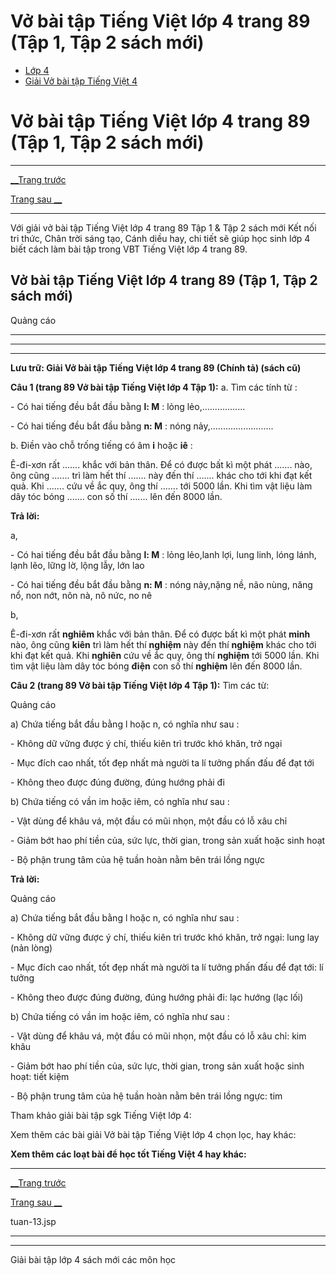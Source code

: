 # Vở bài tập Tiếng Việt lớp 4 trang 89 (Tập 1, Tập 2 sách mới)

  * [Lớp 4](https://vietjack.com/series/lop-4.jsp)
  * [Giải Vở bài tập Tiếng Việt 4](https://vietjack.com/giai-vo-bai-tap-tieng-viet-4/index.jsp)



# Vở bài tập Tiếng Việt lớp 4 trang 89 (Tập 1, Tập 2 sách mới)

* * *

[__Trang trước](https://vietjack.com/giai-vo-bai-tap-tieng-viet-4/tuan-13.jsp)

[Trang sau __](https://vietjack.com/giai-vo-bai-tap-tieng-viet-4/tuan-13.jsp)

* * *

Với giải vở bài tập Tiếng Việt lớp 4 trang 89 Tập 1 & Tập 2 sách mới Kết nối tri thức, Chân trời sáng tạo, Cánh diều hay, chi tiết sẽ giúp học sinh lớp 4 biết cách làm bài tập trong VBT Tiếng Việt lớp 4 trang 89.

## Vở bài tập Tiếng Việt lớp 4 trang 89 (Tập 1, Tập 2 sách mới)

Quảng cáo

* * *

* * *

* * *

**Lưu trữ: Giải Vở bài tập Tiếng Việt lớp 4 trang 89 (Chính tả) (sách cũ)**

**Câu 1 (trang 89 Vở bài tập Tiếng Việt lớp 4 Tập 1):** a. Tìm các tính từ :

\- Có hai tiếng đều bắt đầu bằng **l: M** : lỏng lẻo,.................

\- Có hai tiếng đều bắt đầu bằng **n: M** : nóng nảy,.........................

b. Điền vào chỗ trống tiếng có âm **i** hoặc **iê** :

Ê-đi-xơn rất ....... khắc với bản thân. Để có được bất kì một phát ....... nào, ông cũng ....... trì làm hết thí ....... này đến thí ....... khác cho tới khi đạt kết quả. Khi ....... cứu về ắc quy, ông thí ....... tới 5000 lần. Khi tìm vật liệu làm dây tóc bóng ....... con số thí ....... lên đến 8000 lần.

**Trả lời:**

a, 

\- Có hai tiếng đều bắt đầu bằng **l: M** : lỏng lẻo,lanh lợi, lung linh, lóng lánh, lạnh lẽo, lững lờ, lộng lẫy, lớn lao

\- Có hai tiếng đều bắt đầu bằng **n: M** : nóng nảy,nặng nề, não nùng, năng nổ, non nớt, nõn nà, nô nức, no nê

b, 

Ê-đi-xơn rất **nghiêm** khắc với bản thân. Để có được bất kì một phát **minh** nào, ông cũng **kiên** trì làm hết thí **nghiệm** này đến thí **nghiệm** khác cho tới khi đạt kết quả. Khi **nghiên** cứu về ắc quy, ông thí **nghiệm** tới 5000 lần. Khi tìm vật liệu làm dây tóc bóng **điện** con số thí **nghiệm** lên đến 8000 lần.

**Câu 2 (trang 89 Vở bài tập Tiếng Việt lớp 4 Tập 1):** Tìm các từ:

Quảng cáo

a) Chứa tiếng bắt đầu bằng l hoặc n, có nghĩa như sau :

\- Không dữ vững được ý chí, thiếu kiên trì trước khó khăn, trở ngại 

\- Mục đích cao nhất, tốt đẹp nhất mà người ta lí tưởng phấn đấu để đạt tới 

\- Không theo được đúng đường, đúng hướng phải đi

b) Chứa tiếng có vần im hoặc iêm, có nghĩa như sau :

\- Vật dùng để khâu vá, một đầu có mũi nhọn, một đầu có lỗ xâu chỉ

\- Giảm bớt hao phí tiền của, sức lực, thời gian, trong sản xuất hoặc sinh hoạt

\- Bộ phận trung tâm của hệ tuần hoàn nằm bên trái lồng ngực 

**Trả lời:**

Quảng cáo

a) Chứa tiếng bắt đầu bằng l hoặc n, có nghĩa như sau :

\- Không dữ vững được ý chí, thiếu kiên trì trước khó khăn, trở ngại: lung lay (nản lòng) 

\- Mục đích cao nhất, tốt đẹp nhất mà người ta lí tưởng phấn đấu để đạt tới: lí tưởng 

\- Không theo được đúng đường, đúng hướng phải đi: lạc hướng (lạc lối)

b) Chứa tiếng có vần im hoặc iêm, có nghĩa như sau :

\- Vật dùng để khâu vá, một đầu có mũi nhọn, một đầu có lỗ xâu chỉ: kim khâu

\- Giảm bớt hao phí tiền của, sức lực, thời gian, trong sản xuất hoặc sinh hoạt: tiết kiệm 

\- Bộ phận trung tâm của hệ tuần hoàn nằm bên trái lồng ngực: tim 

Tham khảo giải bài tập sgk Tiếng Việt lớp 4:

Xem thêm các bài giải Vở bài tập Tiếng Việt lớp 4 chọn lọc, hay khác:

**Xem thêm các loạt bài để học tốt Tiếng Việt 4 hay khác:**

* * *

[__Trang trước](https://vietjack.com/giai-vo-bai-tap-tieng-viet-4/tuan-13.jsp)

[Trang sau __](https://vietjack.com/giai-vo-bai-tap-tieng-viet-4/tuan-13.jsp)

tuan-13.jsp

* * *

* * *

Giải bài tập lớp 4 sách mới các môn học
